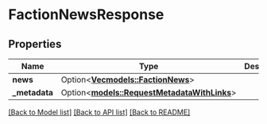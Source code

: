 # FactionNewsResponse

## Properties

Name | Type | Description | Notes
------------ | ------------- | ------------- | -------------
**news** | Option<[**Vec<models::FactionNews>**](FactionNews.md)> |  | [optional]
**_metadata** | Option<[**models::RequestMetadataWithLinks**](RequestMetadataWithLinks.md)> |  | [optional]

[[Back to Model list]](../README.md#documentation-for-models) [[Back to API list]](../README.md#documentation-for-api-endpoints) [[Back to README]](../README.md)


